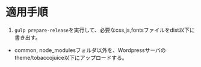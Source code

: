 # 適用手順

1. `gulp prepare-release`を実行して、必要なcss,js,fontsファイルをdist以下に書き出す。

* common, node_modulesフォルダ以外を、Wordpressサーバのtheme/tobaccojuice以下にアップロードする。
